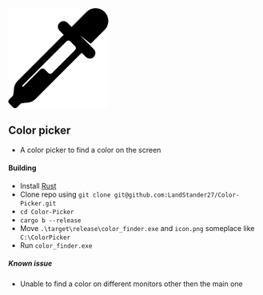 <img src="icon.png" alt="Logo" width="200"/>

## Color picker
- A color picker to find a color on the screen

#### Building
- Install [Rust](https://www.rust-lang.org/)
- Clone repo using `git clone git@github.com:LandStander27/Color-Picker.git`
- `cd Color-Picker`
- `cargo b --release`
- Move `.\target\release\color_finder.exe` and `icon.png` someplace like `C:\ColorPicker`
- Run `color_finder.exe`

##### Known issue
- Unable to find a color on different monitors other then the main one